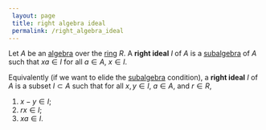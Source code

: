 ```yaml
---
 layout: page
 title: right algebra ideal
 permalink: /right_algebra_ideal
---
```

Let $A$ be an [algebra](https://defsmath.github.io/DefsMath/algebra_over_a_field) over the [ring](https://defsmath.github.io/DefsMath/ring) $R$. A **right ideal** $I$ of $A$ is a [subalgebra](https://defsmath.github.io/DefsMath/subalgebra) of $A$ such that $xa\in I$ for all $a\in A$, $x\in I$. 

Equivalently (if we want to elide the [subalgebra](https://defsmath.github.io/DefsMath/subalgebra) condition), a **right ideal** $I$ of $A$ is a subset $I\subset A$ such that for all $x,y\in I$, $a\in A$, and $r\in R$,
1. $x-y\in I$;
2. $rx\in I$;
3. $xa\in I$. 
